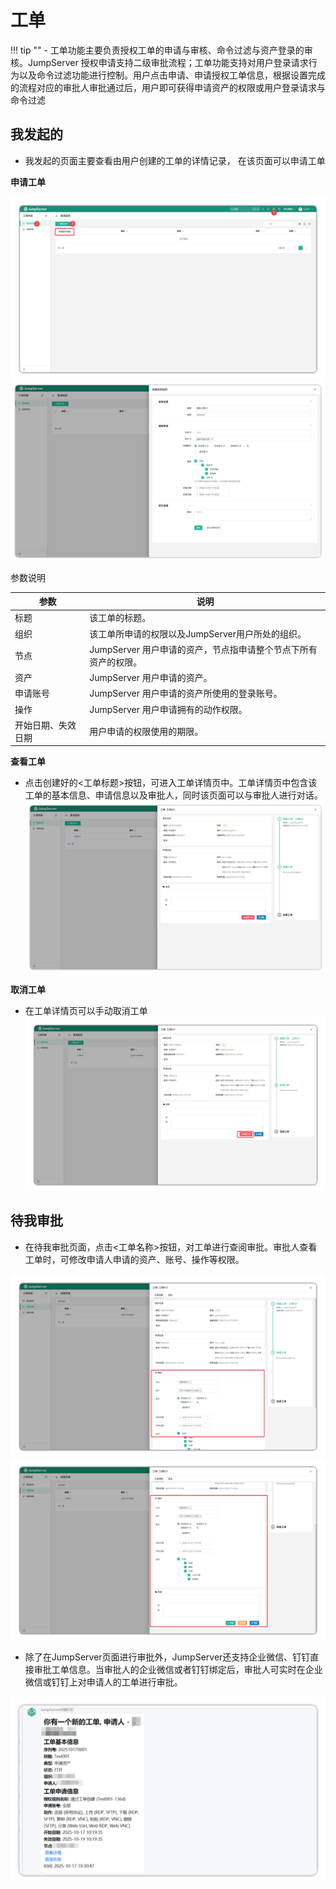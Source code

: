 # 工单
!!! tip ""
    - 工单功能主要负责授权工单的申请与审核、命令过滤与资产登录的审核。JumpServer 授权申请支持二级审批流程；工单功能支持对用户登录请求行为以及命令过滤功能进行控制。用户点击申请、申请授权工单信息，根据设置完成的流程对应的审批人审批通过后，用户即可获得申请资产的权限或用户登录请求与命令过滤
  
## 我发起的
- 我发起的页面主要查看由用户创建的工单的详情记录， 在该页面可以申请工单
  
**申请工单**

![image](../../../img/workorder01.png)
![image](../../../img/workorder02.png)

参数说明

| 参数               | 说明                                                               |
|--------------------|--------------------------------------------------------------------|
| 标题               | 该工单的标题。                                                     |
| 组织             | 该工单所申请的权限以及JumpServer用户所处的组织。                   |
| 节点               | JumpServer 用户申请的资产，节点指申请整个节点下所有资产的权限。   |
| 资产               | JumpServer 用户申请的资产。                                       |
| 申请账号           | JumpServer 用户申请的资产所使用的登录账号。                       |
| 操作               | JumpServer 用户申请拥有的动作权限。                               |
| 开始日期、失效日期 | 用户申请的权限使用的期限。                                         |

**查看工单**

- 点击创建好的<工单标题>按钮，可进入工单详情页中。工单详情页中包含该工单的基本信息、申请信息以及审批人，同时该页面可以与审批人进行对话。
![image](../../../img/workorder03.png)

**取消工单**

- 在工单详情页可以手动取消工单
![image](../../../img/workorder04.png)

## 待我审批

- 在待我审批页面，点击<工单名称>按钮，对工单进行查阅审批。审批人查看工单时，可修改申请人申请的资产、账号、操作等权限。

![image](../../../img/workorder05.png)
![image](../../../img/workorder06.png)

- 除了在JumpServer页面进行审批外，JumpServer还支持企业微信、钉钉直接审批工单信息。当审批人的企业微信或者钉钉绑定后，审批人可实时在企业微信或钉钉上对申请人的工单进行审批。

![image](../../../img/workorder07.png)